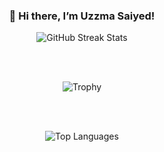 <div align="center" style="margin: 20px 0;">
  <h3>👋 Hi there, I’m Uzzma Saiyed!</h3>

  <img src="https://streak-stats.demolab.com/?user=UzzmaSaiyed&count_private=true&theme=radical&border_radius=5" alt="GitHub Streak Stats"/>
 <!-- gitreadme-4974aub6s-uzzmasaiyeds-projects.vercel.app
  gitreadme-seven.vercel.app
  streak-stats.demolab.com -->

  
  <br><br>

  <p align="center">
    <img src="https://github-profile-trophy.vercel.app/?username=UzzmaSaiyed&theme=dracula&margin-w=15&column=3&title=MultiLanguage,Repositories,Commits" alt="Trophy"/>
  </p>

  <br><br>

  <img src="https://github-readme-stats.vercel.app/api/top-langs/?username=UzzmaSaiyed&layout=compact&theme=tokyonight&border_radius=10&hide_progress=true&langs_count=15&hide=cmake,Blade,Ruby,Kotlin,Objective-c" alt="Top Languages"/>
</div>
